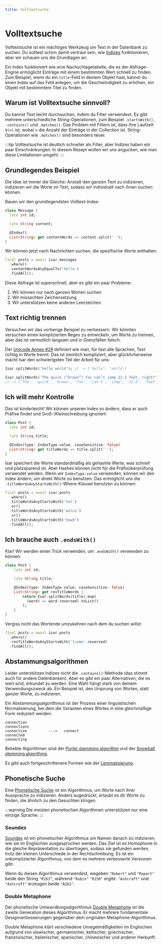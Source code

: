 ```yaml
---
title: Volltextsuche
---
```


# Volltextsuche

Volltextsuche ist ein mächtiges Werkzeug um Text in der Datenbank zu suchen. Du solltest schon damit vertraut sein, wie [Indizes](/indexes) funktionieren, aber wir schauen uns die Grundlagen an.

Ein Index funktioniert wie eine Nachschlagetabelle, die es der Abfrage-Engine ermöglicht Einträge mit einem bestimmten Wert schnell zu finden. Zum Beispiel, wenn du ein `title`-Feld in deinem Objekt hast, kannst du einen Index auf das Feld anlegen, um die Geschwindigkeit zu erhöhen, ein Objekt mit bestimmtem Titel zu finden.

## Warum ist Volltextsuche sinnvoll?

Du kannst Text leicht durchsuchen, indem du Filter verwendest. Es gibt mehrere unterschiedliche String-Operationen, zum Beispiel `.startsWith()`, `.contains()` und `.matches()`. Das Problem mit Filtern ist, dass ihre Laufzeit `O(n)` ist, wobei `n` die Anzahl der Einträge in der Collection ist. String-Operationen wie `.matches()` sind besonders teuer.

:::tip
Volltextsuche ist deutlich schneller als Filter, aber Indizes haben ein paar Einschränkungen. In diesem Rezept wollen wir uns angucken, wie man diese Limitationen umgeht.
:::

## Grundlegendes Beispiel

Die Idee ist immer die Gleiche: Anstatt den ganzen Text zu indizieren, indizieren wir die Worte im Text, sodass wir individuell nach ihnen suchen können.

Bauen wir den grundlegendsten Volltext-Index:

```dart
class Message {
  late int id;

  late String content;

  @Index()
  List<String> get contentWords => content.split(' ');
}
```

Wir können jetzt nach Nachrichten suchen, die spezifische Worte enthalten:

```dart
final posts = await isar.messages
  .where()
  .contentWordsAnyEqualTo('hello')
  .findAll();
```

Diese Abfrage ist superschnell, aber es gibt ein paar Probleme:

1. Wir können nur nach ganzen Worten suchen
2. Wir missachten Zeichensetzung
3. Wir unterstützen keine anderen Leerzeichen

## Text richtig trennen

Versuchen wir das vorherige Beispiel zu verbessern. Wir könnten versuchen einen komplizierten Regex zu entwickeln, um Worte zu trennen, aber das ist vermutlich langsam und in Grenzfällen falsch.

Der [Unicode Annex #29](https://unicode.org/reports/tr29/) definiert wie man, für fast alle Sprachen, Text richtig in Worte trennt. Das ist ziemlich kompliziert, aber glücklicherweise macht Isar den schwierigsten Teil der Arbeit für uns:

```dart
Isar.splitWords('hello world'); // -> ['hello', 'world']

Isar.splitWords('The quick (“brown”) fox can’t jump 32.3 feet, right?');
// -> ['The', 'quick', 'brown', 'fox', 'can’t', 'jump', '32.3', 'feet', 'right']
```

## Ich will mehr Kontrolle

Das ist kinderleicht! Wir können unseren Index so ändern, dass er auch Präfixe findet und Groß-/Kleinschreibung ignoriert:

```dart
class Post {
  late int id;

  late String title;

  @Index(type: IndexType.value, caseSensitive: false)
  List<String> get titleWords => title.split(' ');
}
```

Isar speichert die Worte standardmäßig als gehashte Werte, was schnell und platzsparend ist. Aber Hashes können nicht für die Präfixüberprüfung verwendet werden. Wenn wir `IndexType.value` verwenden, können wir den Index ändern, um direkt Worte zu benutzen. Das ermöglicht uns die `.titleWordsAnyStartsWith()`-Where-Klausel benutzen zu können:

```dart
final posts = await isar.posts
  .where()
  .titleWordsAnyStartsWith('hel')
  .or()
  .titleWordsAnyStartsWith('welco')
  .or()
  .titleWordsAnyStartsWith('howd')
  .findAll();
```

## Ich brauche auch `.endsWith()`

Klar! Wir werden einen Trick verwenden, um `.endsWith()` verwenden zu können:

```dart
class Post {
    late int id;

    late String title;

    @Index(type: IndexType.value, caseSensitive: false)
    List<String> get revTitleWords {
        return Isar.splitWords(title).map(
          (word) => word.reversed).toList()
        );
    }
}
```

Vergiss nicht das Wortende umzukehren nach dem du suchen willst:

```dart
final posts = await isar.posts
  .where()
  .revTitleWordsAnyStartsWith('lcome'.reversed)
  .findAll();
```

## Abstammungsalgorithmen

Leider unterstützen Indizes nicht die `.contains()`-Methode (das stimmt auch für andere Datenbanken). Aber es gibt ein paar Alternativen, die es wert sind, erkundet zu werden. Eine Wahl hängt stark von deinem Verwendungszweck ab. Ein Beispiel ist, den Ursprung von Worten, statt ganzer Worte, zu indizieren.

Ein Abstammungsalgorithmus ist der Prozess einer linguistischen Normalisierung, bei dem die Varianten eines Wortes in eine gleichmäßige Form reduziert werden:

```
connection
connections
connective          --->   connect
connected
connecting
```

Beliebte Algorithmen sind der [Porter stemming algorithm](https://tartarus.org/martin/PorterStemmer/) und der [Snowball stemming algorithms](https://snowballstem.org/algorithms/).

Es gibt auch fortgeschrittenere Formen wie der [Lemmatisierung](<https://de.wikipedia.org/wiki/Lemma_(Lexikographie)#Lemmatisierung>).

## Phonetische Suche

Eine [Phonetische Suche](https://de.wikipedia.org/wiki/Phonetische_Suche) ist ein Algorithmus, um Worte nach ihrer Aussprache zu indizieren. Anders augedrückt, erlaubt es dir Worte zu finden, die ähnlich zu den Gesuchten klingen.

:::warning
Die meisten phonetischen Algorithmen unterstützen nur eine einzige Sprache.
:::

### Soundex

[Soundex](https://de.wikipedia.org/wiki/Soundex) ist ein phonetischer Algorithmus um Namen danach zu indizieren, wie sie im Englischen ausgesprochen werden. Das Ziel ist es Homophone in die gleiche Repräsentation zu übertragen, sodass sie gefunden werden, trotz der kleinen Unterschiede in der Rechtschreibung. Es ist ein unkomplizierter Algorithmus, von dem es mehrere verbesserte Versionen gibt.

Wenn du diesen Algorithmus verwendest, wegeben `"Robert"` und `"Rupert"` beide den String `"R163"`, während `"Rubin"` `"R150"` ergibt. `"Ashcraft"` und `"Ashcroft"` erzeugen beide `"A261"`.

### Double Metaphone

Der phonetische Umwandlungsalgorithmus [Double Metaphone](https://en.wikipedia.org/wiki/Metaphone) ist die zweite Generation dieses Algorithmus. Er macht mehrere fundamentale Designverbesserungen gegenüber dem originalen Metaphone-Algorithmus.

Double Metaphone klärt verschiedene Unregelmäßigkeiten im Englischen aufgrund von slawischer, germanischer, keltischer, griechischer, französischer, italienischer, spanischer, chinesischer und anderer Herkunft.
